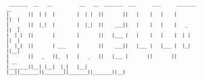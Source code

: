     
     _______  __   __          __   __  _______  ___      ___      _______  __  
    |       ||  | |  |        |  | |  ||       ||   |    |   |    |       ||  | 
    |   _   ||  |_|  |        |  |_|  ||    ___||   |    |   |    |   _   ||  | 
    |  | |  ||       |        |       ||   |___ |   |    |   |    |  | |  ||  | 
    |  |_|  ||       | ___    |       ||    ___||   |___ |   |___ |  |_|  ||__| 
    |       ||   _   ||_  |   |   _   ||   |___ |       ||       ||       | __  
    |_______||__| |__|  |_|   |__| |__||_______||_______||_______||_______||__| 
